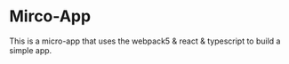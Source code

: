 # Mirco-App

This is a micro-app that uses the webpack5 & react & typescript to build a simple app.
